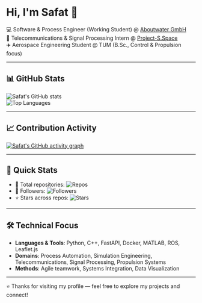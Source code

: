 # Hi, I'm Safat 👋  

💻 Software & Process Engineer (Working Student) @ [Aboutwater GmbH](https://aboutwater.de)  
📡 Telecommunications & Signal Processing Intern @ [Project-S.Space](https://project-s.space)  
✈️ Aerospace Engineering Student @ TUM (B.Sc., Control & Propulsion focus)  

---

## 📊 GitHub Stats  

![Safat's GitHub stats](https://github-readme-stats.vercel.app/api?username=Safatreza&show_icons=true&theme=tokyonight)  
![Top Languages](https://github-readme-stats.vercel.app/api/top-langs/?username=Safatreza&layout=compact&theme=tokyonight)  

---

## 📈 Contribution Activity  

[![Safat's GitHub activity graph](https://github-readme-activity-graph.vercel.app/graph?username=Safatreza&theme=tokyo-night)](https://github.com/ashutosh00710/github-readme-activity-graph)  

---

## 🔗 Quick Stats  

- 🔭 Total repositories: ![Repos](https://badgen.net/github/repos/Safatreza)  
- 🌱 Followers: ![Followers](https://badgen.net/github/followers/Safatreza)  
- ⭐ Stars across repos: ![Stars](https://badgen.net/github/stars/Safatreza)  

---

## 🛠️ Technical Focus  

- **Languages & Tools**: Python, C++, FastAPI, Docker, MATLAB, ROS, Leaflet.js  
- **Domains**: Process Automation, Simulation Engineering, Telecommunications, Signal Processing, Propulsion Systems  
- **Methods**: Agile teamwork, Systems Integration, Data Visualization  

---

⭐ Thanks for visiting my profile — feel free to explore my projects and connect!

